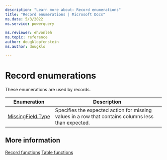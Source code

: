 ```yaml
---
description: "Learn more about: Record enumerations"
title: "Record enumerations | Microsoft Docs"
ms.date: 5/3/2022
ms.service: powerquery

ms.reviewer: ehvonleh
ms.topic: reference
author: dougklopfenstein
ms.author: dougklo

---
```

# Record enumerations

These enumerations are used by records.

|Enumeration|Description|
|-|-|
|[MissingField.Type](missingfield-type.md)|Specifies the expected action for missing values in a row that contains columns less than expected.|

## More information

[Record functions](record-functions.md)
[Table functions](table-functions.md)
